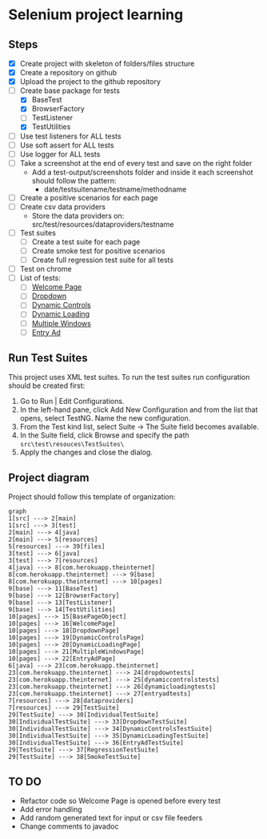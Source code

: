 # Selenium project learning

## Steps

 - [X] Create project with skeleton of folders/files structure
 - [X] Create a repository on github
 - [X] Upload the project to the github repository
 - [ ] Create base package for tests
	 - [X] BaseTest
	 - [X] BrowserFactory
	 - [ ] TestListener
	 - [X] TestUtilities
 - [ ] Use test listeners for ALL tests
 - [ ] Use soft assert for ALL tests
 - [ ] Use logger for ALL tests
 - [ ] Take a screenshot at the end of every test and save on the right folder
	 - Add a test-output/screenshots folder and inside it each screenshot should follow the pattern:
		 - date/testsuitename/testname/methodname
 - [ ] Create a positive scenarios for each page
 - [ ] Create csv data providers
	 - Store the data providers on: src/test/resources/dataproviders/testname 
 - [ ] Test suites
	 - [ ] Create a test suite for each page
	 - [ ] Create smoke test for positive scenarios
	 - [ ] Create full regression test suite for all tests
 - [ ] Test on chrome
 - [ ] List of tests:
	 - [ ] [Welcome Page](https://the-internet.herokuapp.com)
	 - [ ] [Dropdown](https://the-internet.herokuapp.com/dropdown)
	 - [ ] [Dynamic Controls](https://the-internet.herokuapp.com/dynamic_controls)
	 - [ ] [Dynamic Loading](https://the-internet.herokuapp.com/dynamic_loading)
     - [ ] [Multiple Windows](https://the-internet.herokuapp.com/windows)
     - [ ] [Entry Ad](https://the-internet.herokuapp.com/entry_ad)

## Run Test Suites
This project uses XML test suites. To run the test suites run configuration should be created first:

1. Go to Run | Edit Configurations. 
2. In the left-hand pane, click Add New Configuration and from the list that opens, select TestNG. Name the new configuration.
3. From the Test kind list, select Suite -> The Suite field becomes available.
4. In the Suite field, click Browse and specify the path `src\test\resouces\TestSuites\`
5. Apply the changes and close the dialog.

## Project diagram

Project should follow this template of organization:

```mermaid
graph
1[src] ---> 2[main]
1[src] ---> 3[test]
2[main] ---> 4[java]
2[main] ---> 5[resources]
5[resources] ---> 39[files]
3[test] ---> 6[java]
3[test] ---> 7[resources]
4[java] ---> 8[com.herokuapp.theinternet]
8[com.herokuapp.theinternet] ---> 9[base]
8[com.herokuapp.theinternet] ---> 10[pages]
9[base] ---> 11[BaseTest]
9[base] ---> 12[BrowserFactory]
9[base] ---> 13[TestListener]
9[base] ---> 14[TestUtilities]
10[pages] ---> 15[BasePageObject]
10[pages] ---> 16[WelcomePage]
10[pages] ---> 18[DropdownPage]
10[pages] ---> 19[DynamicControlsPage]
10[pages] ---> 20[DynamicLoadingPage]
10[pages] ---> 21[MultipleWindowsPage]
10[pages] ---> 22[EntryAdPage]
6[java] ---> 23[com.herokuapp.theinternet]
23[com.herokuapp.theinternet] ---> 24[dropdowntests]
23[com.herokuapp.theinternet] ---> 25[dynamiccontrolstests]
23[com.herokuapp.theinternet] ---> 26[dynamicloadingtests]
23[com.herokuapp.theinternet] ---> 27[entryadtests]
7[resources] ---> 28[dataproviders]
7[resources] ---> 29[TestSuite]
29[TestSuite] ---> 30[IndividualTestSuite]
30[IndividualTestSuite] ---> 33[DropdownTestSuite]
30[IndividualTestSuite] ---> 34[DynamicControlsTestSuite]
30[IndividualTestSuite] ---> 35[DynamicLoadingTestSuite]
30[IndividualTestSuite] ---> 36[EntryAdTestSuite]
29[TestSuite] ---> 37[RegressionTestSuite]
29[TestSuite] ---> 38[SmokeTestSuite]
```

## TO DO
- Refactor code so Welcome Page is opened before every test
- Add error handling
- Add random generated text for input or csv file feeders
- Change comments to javadoc